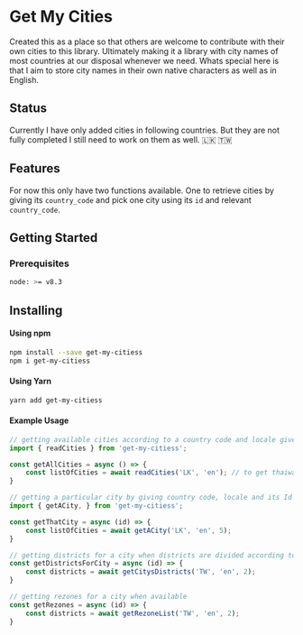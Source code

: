 # Get My Cities

Created this as a place so that others are welcome to contribute with their own cities to this library. Ultimately making it a library with city names of most countries at our disposal whenever we need. Whats special here is that I aim to store city names in their own native characters as well as in English. 

## Status
Currently I have only added cities in following countries. But they are not fully completed I still need to work on them as well.
🇱🇰 🇹🇼 
## Features
For now this only have two functions available. One to retrieve cities by giving its `country_code` and pick one city using its `id` and relevant `country_code`. 


## Getting Started

### Prerequisites

```sh
node: >= v8.3
```

## Installing

#### Using npm
```sh
npm install --save get-my-citiess
npm i get-my-citiess
```

#### Using Yarn
```sh
yarn add get-my-citiess
```


#### Example Usage

```javascript
// getting available cities according to a country code and locale given
import { readCities } from 'get-my-citiess';

const getAllCities = async () => {
    const listOfCities = await readCities('LK', 'en'); // to get thaiwan cities in chinese `readCities('TW', 'zh')
}

// getting a particular city by giving country code, locale and its Id
import { getACity, } from 'get-my-citiess';

const getThatCity = async (id) => {
    const listOfCities = await getACity('LK', 'en', 5);
}

// getting districts for a city when districts are divided according to cities
const getDistrictsForCity = async (id) => {
    const districts = await getCitysDistricts('TW', 'en', 2);
}

// getting rezones for a city when available
const getRezones = async (id) => {
    const districts = await getRezoneList('TW', 'en', 2);
}

```